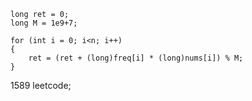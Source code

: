 ```
long ret = 0;
long M = 1e9+7;

for (int i = 0; i<n; i++)
{
	ret = (ret + (long)freq[i] * (long)nums[i]) % M;
}
```

1589 leetcode;

